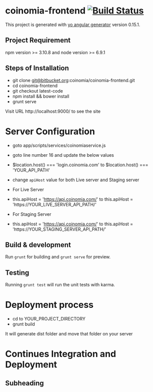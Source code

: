 # coinomia-frontend [![Build Status](https://drone.appfactory.in/api/badges/coinomia/coinomia-frontend/status.svg)](https://drone.appfactory.in/coinomia/coinomia-frontend)

This project is generated with [yo angular generator](https://github.com/yeoman/generator-angular)
version 0.15.1.

## Project Requirement
npm version >= 3.10.8 and node version >= 6.9.1

## Steps of Installation

- git clone git@bitbucket.org:coinomia/coinomia-frontend.git
- cd coinomia-frontend
- git checkout latest-code
- npm install && bower install
- grunt serve

Visit URL http://localhost:9000/ to see the site


# Server Configuration
- goto app/scripts/services/coinomiaservice.js
- goto line number 16 and update the below values

- $location.host() === 'login.coinomia.com' to $location.host() === 'YOUR_API_PATH'

- change `apiHost` value for both Live server and Staging server

- For Live Server
- this.apiHost = 'https://api.coinomia.com/' to this.apiHost = 'https://YOUR_LIVE_SERVER_API_PATH/'

- For Staging Server
- this.apiHost = 'https://api.coinomia.com/' to this.apiHost = 'https://YOUR_STAGING_SERVER_API_PATH/'

    

## Build & development

Run `grunt` for building and `grunt serve` for preview.

## Testing

Running `grunt test` will run the unit tests with karma.


# Deployment process

- cd to YOUR_PROJECT_DIRECTORY
- grunt build

It will generate dist folder and move that folder on your server


# Continues Integration and Deployment

## Subheading




